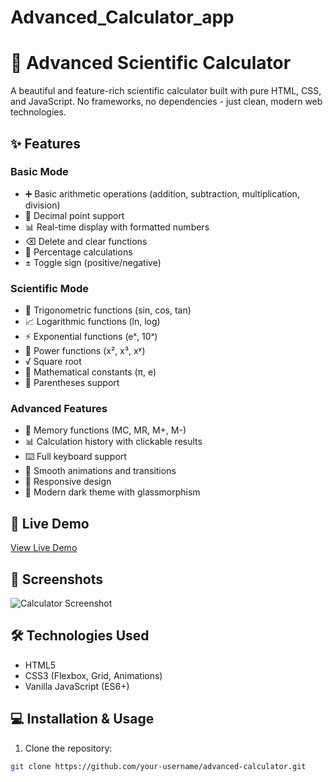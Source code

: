 # Advanced_Calculator_app
# 🧮 Advanced Scientific Calculator

A beautiful and feature-rich scientific calculator built with pure HTML, CSS, and JavaScript. No frameworks, no dependencies - just clean, modern web technologies.

## ✨ Features

### Basic Mode
- ➕ Basic arithmetic operations (addition, subtraction, multiplication, division)
- 🔢 Decimal point support
- 📊 Real-time display with formatted numbers
- ⌫ Delete and clear functions
- 💯 Percentage calculations
- ± Toggle sign (positive/negative)

### Scientific Mode
- 📐 Trigonometric functions (sin, cos, tan)
- 📈 Logarithmic functions (ln, log)
- ⚡ Exponential functions (eˣ, 10ˣ)
- 🔺 Power functions (x², x³, xʸ)
- √ Square root
- 🥧 Mathematical constants (π, e)
- 📝 Parentheses support

### Advanced Features
- 💾 Memory functions (MC, MR, M+, M-)
- 📊 Calculation history with clickable results
- ⌨️ Full keyboard support
- 🎨 Smooth animations and transitions
- 📱 Responsive design
- 🌙 Modern dark theme with glassmorphism

## 🚀 Live Demo

[View Live Demo](https://github.com/abhi14324/Advanced_Calculator_app)

## 📸 Screenshots

![Calculator Screenshot](screenshots)

## 🛠️ Technologies Used

- HTML5
- CSS3 (Flexbox, Grid, Animations)
- Vanilla JavaScript (ES6+)

## 💻 Installation & Usage

1. Clone the repository:
```bash
git clone https://github.com/your-username/advanced-calculator.git
